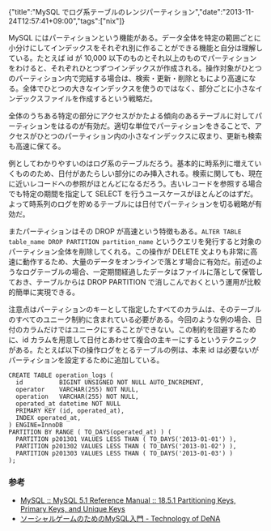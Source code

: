 {"title":"MySQL でログ系テーブルのレンジパーティション","date":"2013-11-24T12:57:41+09:00","tags":["nix"]}

MySQL にはパーティションという機能がある。データ全体を特定の範囲ごとに小分けにしてインデックスをそれぞれ別に作ることができる機能と自分は理解している。たとえば id が 10,000 以下のものとそれ以上のものでパーティションをわけると、それぞれひとつずつインデックスが作成される。操作対象がひとつのパーティション内で完結する場合は、検索・更新・削除ともにより高速になる。全体でひとつの大きなインデックスを使うのではなく、部分ごとに小さなインデックスファイルを作成するという戦略だ。

全体のうちある特定の部分にアクセスがかたよる傾向のあるテーブルに対してパーティションをはるのが有効だ。適切な単位でパーティションをきることで、アクセスがひとつのパーティション内の小さなインデックスに収まり、更新も検索も高速に保てる。

例としてわかりやすいのはログ系のテーブルだろう。基本的に時系列に増えていくもののため、日付があたらしい部分にのみ挿入される。検索に関しても、現在に近いレコードへの参照がほとんどになるだろう。古いレコードを参照する場合でも特定の期間を指定して SELECT を行うユースケースがほとんどのはずだ。よって時系列のログを貯めるテーブルには日付でパーティションを切る戦略が有効だ。

またパーティションはその DROP が高速という特徴もある。`ALTER TABLE table_name DROP PARTITION partition_name` というクエリを発行すると対象のパーティション全体を削除してくれる。この操作が DELETE 文よりも非常に高速に動作するため、大量のデータをオンラインで落とす場合に有効だ。前述のようなログテーブルの場合、一定期間経過したデータはファイルに落として保管しておき、テーブルからは DROP PARTITION で消しこんでおくという運用が比較的簡単に実現できる。

注意点はパーティションのキーとして指定したすべてのカラムは、そのテーブルのすべてのユニーク制約に含まれている必要がある。今回のような例の場合、日付のカラムだけではユニークにすることができない。この制約を回避するために、id カラムを用意して日付とあわせて複合の主キーにするというテクニックがある。たとえば以下の操作ログをとるテーブルの例は、本来 id は必要ないがパーティションを設定するために追加している。

    CREATE TABLE operation_logs (
      id          BIGINT UNSIGNED NOT NULL AUTO_INCREMENT,
      operator    VARCHAR(255) NOT NULL,
      operation   VARCHAR(255) NOT NULL,
      operated_at datetime NOT NULL
      PRIMARY KEY (id, operated_at),
      INDEX operated_at,
    ) ENGINE=InnoDB
    PARTITION BY RANGE ( TO_DAYS(operated_at) ) (
      PARTITION p201301 VALUES LESS THAN ( TO_DAYS('2013-01-01') ),
      PARTITION p201302 VALUES LESS THAN ( TO_DAYS('2013-01-02') ),
      PARTITION p201303 VALUES LESS THAN ( TO_DAYS('2013-01-03') )
    );

### 参考

- [MySQL :: MySQL 5.1 Reference Manual :: 18.5.1 Partitioning Keys, Primary Keys, and Unique Keys](http://dev.mysql.com/doc/refman/5.1/en/partitioning-limitations-partitioning-keys-unique-keys.html)
- [ソーシャルゲームのためのMySQL入門 - Technology of DeNA](http://engineer.dena.jp/2010/11/mysql-for-socialgame.html)

